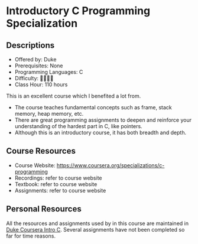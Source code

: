 # Introductory C Programming Specialization

## Descriptions

- Offered by: Duke
- Prerequisites: None
- Programming Languages: C
- Difficulty: 🌟🌟🌟🌟
- Class Hour: 110 hours

This is an excellent course which I benefited a lot from.

- The course teaches fundamental concepts such as frame, stack memory, heap memory, etc.
- There are great programming assignments to deepen and reinforce your understanding of the hardest part in C, like pointers.
- Although this is an introductory course, it has both breadth and depth.

## Course Resources

- Course Website: <https://www.coursera.org/specializations/c-programming>
- Recordings: refer to course website
- Textbook: refer to course website
- Assignments: refer to course website

## Personal Resources

All the resources and assignments used by in this course are maintained in [Duke Coursera Intro C](https://code.haidongji.com/Duke_Coursera_Intro_C/). Several assignments have not been completed so far for time reasons.
